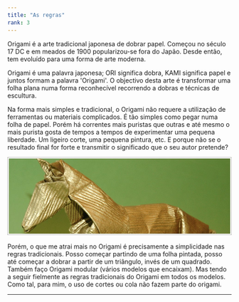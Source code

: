 ```yaml
---
title: "As regras"
rank: 3
---
```


Origami é a arte tradicional japonesa de dobrar papel. Começou no século 17 DC e em meados de 1900 popularizou-se fora do Japão. Desde então, tem evoluído para uma forma de arte moderna.

Origami é uma palavra japonesa; ORI significa dobra, KAMI significa papel e juntos formam a palavra 'Origami'. O objectivo desta arte é transformar uma folha plana numa forma reconhecível recorrendo a dobras e técnicas de escultura.

Na forma mais simples e tradicional, o Origami não requere a utilização de ferramentas ou materiais complicados. É tão simples como pegar numa folha de papel. Porém há correntes mais puristas que outras e até mesmo o mais purista gosta de tempos a tempos de experimentar uma pequena liberdade. Um ligeiro corte, uma pequena pintura, etc. E porque não se o resultado final for forte e transmitir o significado que o seu autor pretende?

![cavalo](./img/img_13.jpg)

Porém, o que me atrai mais no Origami é precisamente a simplicidade nas regras tradicionais. Posso começar partindo de uma folha pintada, posso até começar a dobrar a partir de um triângulo, invés de um quadrado. Também faço Origami modular (vários modelos que encaixam). Mas tendo a seguir fielmente as regras tradicionais do Origami em todos os modelos. Como tal, para mim, o uso de cortes ou cola não fazem parte do origami.

***